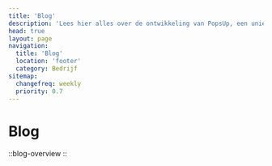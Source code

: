 ```yaml
---
title: 'Blog'
description: 'Lees hier alles over de ontwikkeling van PopsUp, een unieke kijk in de keuken.'
head: true
layout: page
navigation:
  title: 'Blog'
  location: 'footer'
  category: Bedrijf
sitemap:
  changefreq: weekly
  priority: 0.7
---
```


# Blog

::blog-overview
::
